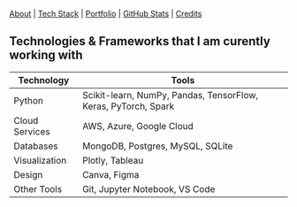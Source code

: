 [About](/index.md) | [Tech Stack](/tech-stack.md) | [Portfolio](/portfolio.md) | [GitHub Stats](/github-stats.md) | [Credits](/credits.md)

## Technologies & Frameworks that I am curently working with

| Technology | Tools |
| --- | --- |
| Python | Scikit-learn, NumPy, Pandas, TensorFlow, Keras, PyTorch, Spark |
| Cloud Services | AWS, Azure, Google Cloud |
| Databases | MongoDB, Postgres, MySQL, SQLite |
| Visualization | Plotly, Tableau |
| Design | Canva, Figma |
| Other Tools | Git, Jupyter Notebook, VS Code |

